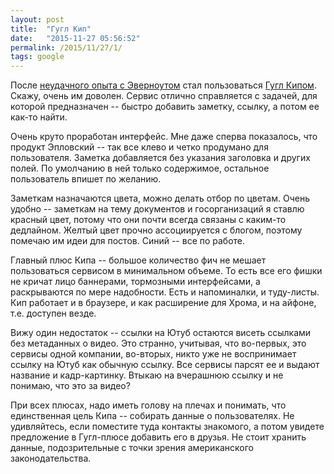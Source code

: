 ```yaml
---
layout: post
title:  "Гугл Кип"
date:   "2015-11-27 05:56:52"
permalink: /2015/11/27/1/
tags: google
---
```

После [неудачного опыта с Эверноутом](/2015/10/07/2/) стал
пользоваться [Гугл Кипом](https://www.google.com/keep/). Скажу, очень
им доволен. Сервис отлично справляется с задачей, для которой
предназначен -- быстро добавить заметку, ссылку, а потом ее как-то
найти.

Очень круто проработан интерфейс. Мне даже сперва показалось, что
продукт Эпловский -- так все клево и четко продумано для
пользователя. Заметка добавляется без указания заголовка и других
полей. По умолчанию в ней только содержимое, остальное пользователь
впишет по желанию.

Заметкам назначаются цвета, можно делать отбор по цветам. Очень удобно
-- заметкам на тему документов и госорганизаций я ставлю красный цвет,
потому что они почти всегда связаны с каким-то дедлайном. Желтый цвет
прочно ассоциируется с блогом, поэтому помечаю им идеи для
постов. Синий -- все по работе.

Главный плюс Кипа -- большое количество фич не мешает пользоваться
сервисом в минимальном объеме. То есть все его фишки не кричат лицо
баннерами, тормозными интерфейсами, а раскрываются по мере
надобности. Есть и напоминалки, и туду-листы. Кип работает и в
браузере, и как расширение для Хрома, и на айфоне, т.е. доступен
везде.

Вижу один недостаток -- ссылки на Ютуб остаются висеть ссылками без
метаданных о видео. Это странно, учитывая, что во-первых, это сервисы
одной компании, во-вторых, никто уже не воспринимает ссылку на Ютуб
как обычную ссылку. Все сервисы парсят ее и выдают название и
кадр-картинку. Втыкаю на вчерашнюю ссылку и не понимаю, что это за
видео?

При всех плюсах, надо иметь голову на плечах и понимать, что
единственная цель Кипа -- собирать данные о пользователях. Не
удивляйтесь, если поместите туда контакты знакомого, а потом увидете
предложение в Гугл-плюсе добавить его в друзья. Не стоит хранить
данные, подозрительные с точки зрения американского законодательства.
